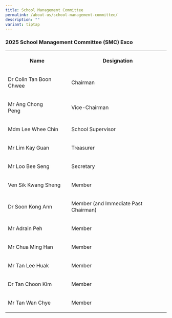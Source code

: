 ```yaml
---
title: School Management Committee
permalink: /about-us/school-management-committee/
description: ""
variant: tiptap
---
```

<h3>2025 School Management Committee (SMC) Exco</h3>
<table style="minWidth: 50px">
<colgroup>
<col>
<col>
</colgroup>
<tbody>
<tr>
<th rowspan="1" colspan="1">
<p>Name</p>
</th>
<th rowspan="1" colspan="1">
<p>Designation</p>
</th>
</tr>
<tr>
<td rowspan="1" colspan="1">
<p>Dr Colin Tan Boon Chwee</p>
</td>
<td rowspan="1" colspan="1">
<p>Chairman</p>
</td>
</tr>
<tr>
<td rowspan="1" colspan="1">
<p>Mr Ang Chong
<br>Peng</p>
</td>
<td rowspan="1" colspan="1">
<p>Vice-Chairman</p>
</td>
</tr>
<tr>
<td rowspan="1" colspan="1">
<p>Mdm Lee Whee Chin</p>
</td>
<td rowspan="1" colspan="1">
<p>School Supervisor</p>
</td>
</tr>
<tr>
<td rowspan="1" colspan="1">
<p>Mr Lim Kay Guan</p>
</td>
<td rowspan="1" colspan="1">
<p>Treasurer</p>
</td>
</tr>
<tr>
<td rowspan="1" colspan="1">
<p>Mr Loo Bee Seng</p>
</td>
<td rowspan="1" colspan="1">
<p>Secretary</p>
</td>
</tr>
<tr>
<td rowspan="1" colspan="1">
<p>Ven Sik Kwang Sheng</p>
</td>
<td rowspan="1" colspan="1">
<p>Member</p>
</td>
</tr>
<tr>
<td rowspan="1" colspan="1">
<p>Dr Soon Kong Ann</p>
</td>
<td rowspan="1" colspan="1">
<p>Member (and Immediate Past Chairman)</p>
</td>
</tr>
<tr>
<td rowspan="1" colspan="1">
<p>Mr Adrain Peh</p>
</td>
<td rowspan="1" colspan="1">
<p>Member</p>
</td>
</tr>
<tr>
<td rowspan="1" colspan="1">
<p>Mr Chua Ming Han</p>
</td>
<td rowspan="1" colspan="1">
<p>Member</p>
</td>
</tr>
<tr>
<td rowspan="1" colspan="1">
<p>Mr Tan Lee Huak</p>
</td>
<td rowspan="1" colspan="1">
<p>Member</p>
</td>
</tr>
<tr>
<td rowspan="1" colspan="1">
<p>Dr Tan Choon Kim</p>
</td>
<td rowspan="1" colspan="1">
<p>Member</p>
</td>
</tr>
<tr>
<td rowspan="1" colspan="1">
<p>Mr Tan Wan Chye</p>
</td>
<td rowspan="1" colspan="1">
<p>Member</p>
</td>
</tr>
</tbody>
</table>
<p></p>